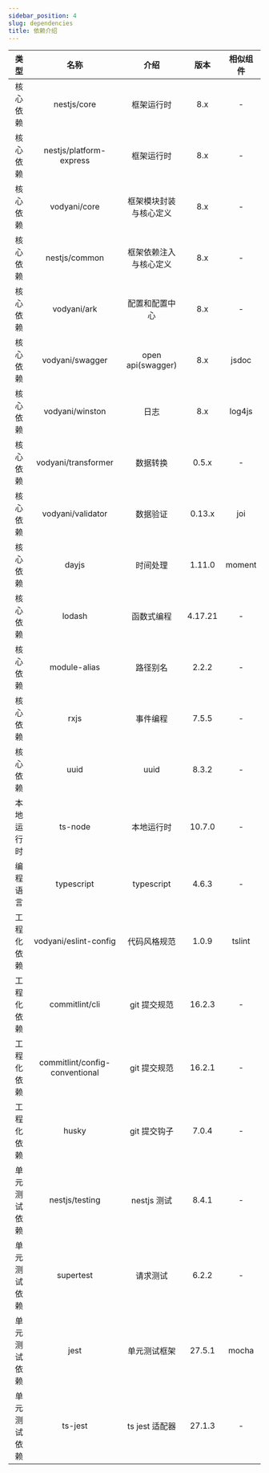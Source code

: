 ```yaml
---
sidebar_position: 4
slug: dependencies
title: 依赖介绍
---
```


|类型|名称|介绍|版本|相似组件|
|:-:|:-:|:-:|:-:|:-:|
|核心依赖|nestjs/core|框架运行时|8.x|-|
|核心依赖|nestjs/platform-express|框架运行时|8.x|-|
|核心依赖|vodyani/core|框架模块封装与核心定义|8.x|-|
|核心依赖|nestjs/common|框架依赖注入与核心定义|8.x|-|
|核心依赖|vodyani/ark|配置和配置中心|8.x|-|
|核心依赖|vodyani/swagger|open api(swagger)|8.x|jsdoc|
|核心依赖|vodyani/winston|日志|8.x|log4js|
|核心依赖|vodyani/transformer|数据转换|0.5.x|-|
|核心依赖|vodyani/validator|数据验证|0.13.x|joi|
|核心依赖|dayjs|时间处理|1.11.0|moment|
|核心依赖|lodash|函数式编程|4.17.21|-|
|核心依赖|module-alias|路径别名|2.2.2|-|
|核心依赖|rxjs|事件编程|7.5.5|-|
|核心依赖|uuid|uuid|8.3.2|-|
|本地运行时|ts-node|本地运行时|10.7.0|-|
|编程语言|typescript|typescript|4.6.3|-|
|工程化依赖|vodyani/eslint-config|代码风格规范|1.0.9|tslint|
|工程化依赖|commitlint/cli|git 提交规范|16.2.3|-|
|工程化依赖|commitlint/config-conventional|git 提交规范|16.2.1|-|
|工程化依赖|husky|git 提交钩子|7.0.4|-|
|单元测试依赖|nestjs/testing|nestjs 测试|8.4.1|-|
|单元测试依赖|supertest|请求测试|6.2.2|-|
|单元测试依赖|jest|单元测试框架|27.5.1|mocha|
|单元测试依赖|ts-jest|ts jest 适配器|27.1.3|-|